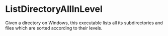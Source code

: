 # ListDirectoryAllInLevel
Given a directory on Windows, this executable lists all its subdirectories and files which are sorted according to their levels.
